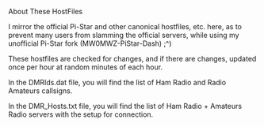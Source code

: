 About These HostFiles

I mirror the official Pi-Star and other canonical hostfiles, etc. here, as to prevent many users from slamming the official servers, while using my unofficial Pi-Star fork (MW0MWZ-PiStar-Dash) ;^)

These hostfiles are checked for changes, and if there are changes, updated once per hour at random minutes of each hour.

In the DMRIds.dat file, you will find the list of Ham Radio and Radio Amateurs callsigns.

In the DMR_Hosts.txt file, you will find the list of Ham Radio + Amateurs Radio servers with the
setup for connection.
